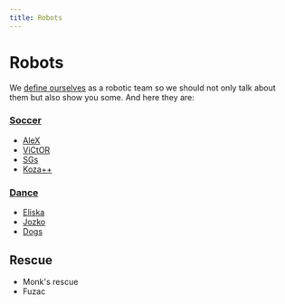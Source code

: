 ```yaml
---
title: Robots
---
```


# Robots

We [define ourselves](/) as a robotic team so we should not only talk about them but
also show you some. And here they are:


### [Soccer](soccer/)

- <a href="soccer/index.html#alex">AleX</a>
- <a href="soccer/index.html#victor">ViCtOR</a>
- <a href="soccer/index.html#sgs">SGs</a>
- <a href="soccer/index.html#kozapp">Koza++</a>

### [Dance](dance/)

- <a href="dance/index.html#eliska">Eliska</a>
- <a href="dance/index.html#jozko">Jozko</a>
- <a href="dance/index.html#dogs">Dogs</a>

Rescue
------
- Monk's rescue
- Fuzac



